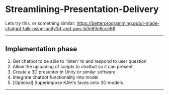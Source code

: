 # Streamlining-Presentation-Delivery

Lets try this, or something similar:
https://betterprogramming.pub/i-made-chatgpt-talk-using-unity3d-and-aws-b0e83e6cce66

---

## Implementation phase
1. Get chatbot to be able to 'listen' to and respond to user question
2. Allow the uploading of scripts to chatbot so it can present
3. Create a 3D presenter in Unity or similar software
4. Integrate chatbot functionality into model
5. [Optional] Superimpose KAH's faces onto 3D models
---
